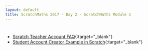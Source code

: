 ```yaml
---
layout: default
title: ScratchMaths 2017 - Day 2 - ScratchMaths Module 1
---
```


# 


- [Scratch Teacher Account FAQ](https://scratch.mit.edu/educators/faq){:target="_blank"}
- [Student Account Creator Example in Scratch](https://scratch.mit.edu/projects/163476162/){:target="_blank"}
